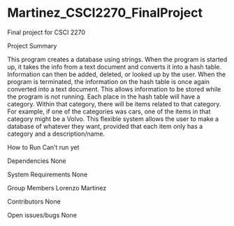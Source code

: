# Martinez_CSCI2270_FinalProject
Final project for CSCI 2270

Project Summary
  
  This program creates a database using strings. When the program is started up, it takes the info from a text document and converts it into a hash table. Information can then be added, deleted, or looked up by the user. When the program is terminated, the information on the hash table is once again converted into a text document. This allows information to be stored while the program is not running. Each place in the hash table will have a category. Within that category, there will be items related to that category. For example, if one of the categories was cars, one of the items in that category might be a Volvo. This flexible system allows the user to make a database of whatever they want, provided that each item only has a category and a description/name.

How to Run
Can’t run yet

Dependencies
None

System Requirements
None

Group Members
Lorenzo Martinez

Contributors
None

Open issues/bugs
None
